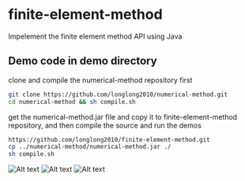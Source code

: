 # finite-element-method
Impelement the finite element method API using Java
## Demo code in demo directory
clone and compile the numerical-method repository first
```bash
git clone https://github.com/longlong2010/numerical-method.git
cd numerical-method && sh compile.sh
```
get the numerical-method.jar file and copy it to finite-element-method repository, and then compile the source and run the demos
```bash
https://github.com/longlong2010/finite-element-method.git
cp ../numerical-method/numerical-method.jar ./
sh compile.sh
```
![Alt text](http://78rdg5.com1.z0.glb.clouddn.com/fem1.png)
![Alt text](http://78rdg5.com1.z0.glb.clouddn.com/fem2.png)
![Alt text](http://78rdg5.com1.z0.glb.clouddn.com/fem3.png)
